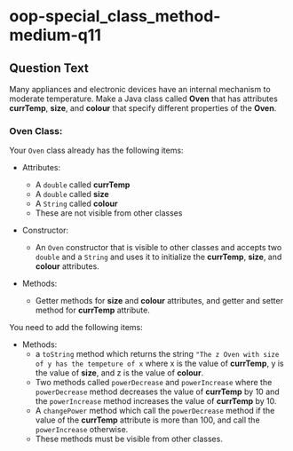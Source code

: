 # oop-special_class_method-medium-q11

## Question Text

Many appliances and electronic devices have an internal mechanism to moderate temperature. Make a Java class called
**Oven** that has attributes **currTemp**, **size**, and **colour** that specify different properties of the **Oven**.

### Oven Class:

Your `Oven` class already has the following items:

- Attributes:
    - A `double` called **currTemp**
    - A `double` called **size**
    - A `String` called **colour**
    - These are not visible from other classes

- Constructor:
    - An `Oven` constructor that is visible to other classes and accepts two `double` and a `String` and uses it to
      initialize the **currTemp**, **size**, and **colour** attributes.
- Methods:
    - Getter methods for **size** and **colour** attributes, and getter and setter method for **currTemp** attribute.

You need to add the following items:

- Methods:
    - a `toString` method which returns the string `"The z Oven with size of y has the tempeture of x` where x is
      the value of **currTemp**, y is the value of **size**, and z is the value of **colour**.
    - Two methods called `powerDecrease` and `powerIncrease` where the `powerDecrease` method decreases the value of **currTemp** by 10
      and the `powerIncrease` method increases the value of **currTemp** by 10.
    - A `changePower` method which call the `powerDecrease` method if the value of the **currTemp** attribute is more than 100, and
      call the `powerIncrease` otherwise.
    - These methods must be visible from other classes.